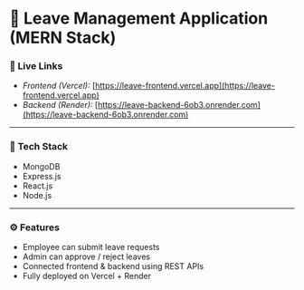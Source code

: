 # 🌿 Leave Management Application (MERN Stack)

### 🔗 Live Links
- *Frontend (Vercel):* [https://leave-frontend.vercel.app](https://leave-frontend.vercel.app)
- *Backend (Render):* [https://leave-backend-6ob3.onrender.com](https://leave-backend-6ob3.onrender.com)

---

### 🧩 Tech Stack
- MongoDB
- Express.js
- React.js
- Node.js

---

### ⚙ Features
- Employee can submit leave requests  
- Admin can approve / reject leaves  
- Connected frontend & backend using REST APIs  
- Fully deployed on Vercel + Render
